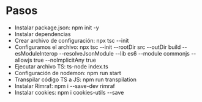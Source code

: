 # Pasos

- Instalar package.json: npm init -y
- Instalar dependencias
- Crear archivo de configuración: npx tsc --init
- Configuramos el archivo: npx tsc --init --rootDir src --outDir build --esModuleInterop --resolveJsonModule --lib es6 --module commonjs --allowjs true --noImplicitAny true
- Ejecutar archivo TS: ts-node index.ts
- Configuración de nodemon: npm run start
- Transpilar código TS a JS: npm run transpilation
- Instalar Rimraf: npm i --save-dev rimraf
- Instalar cookies: npm i cookies-utils --save
